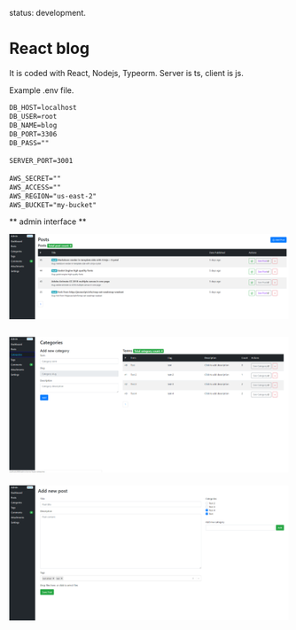 status: development.

# React blog
It is coded with React, Nodejs, Typeorm. Server is ts, client is js.

Example .env file.

```
DB_HOST=localhost
DB_USER=root
DB_NAME=blog
DB_PORT=3306
DB_PASS=""

SERVER_PORT=3001

AWS_SECRET=""
AWS_ACCESS=""
AWS_REGION="us-east-2"
AWS_BUCKET="my-bucket"
```
** admin interface **

![](https://github.com/ozergul/blog-react/blob/master/img/1.png)


![](https://github.com/ozergul/blog-react/blob/master/img/2.png)
------------------------------------

![](https://github.com/ozergul/blog-react/blob/master/img/3.png)
